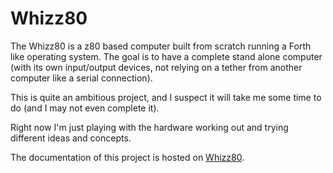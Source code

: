 # Whizz80

The Whizz80 is a z80 based computer built from scratch running a Forth like operating system. The goal is to have a complete stand alone computer (with its own input/output devices, not relying on a tether from another computer like a serial connection).

This is quite an ambitious project, and I suspect it will take me some time to do (and I may not even complete it).

Right now I'm just playing with the hardware working out and trying different ideas and concepts.

The documentation of this project is hosted on [Whizz80](http://www.whizz80.com).
